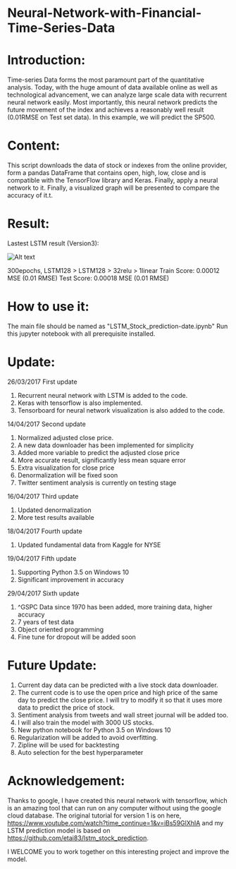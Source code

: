 # Neural-Network-with-Financial-Time-Series-Data

# Introduction:

Time-series Data forms the most paramount part of the quantitative analysis. Today, with the huge amount of data available online as well as technological advancement, we can analyze large scale data with recurrent neural network easily. Most importantly, this neural network predicts the future movement of the index and achieves a reasonably well result (0.01RMSE on Test set data). In this example, we will predict the SP500.

# Content:

This script downloads the data of stock or indexes from the online provider, form a pandas DataFrame that contains open, high, low, close and is compatible with the TensorFlow library and Keras. Finally, apply a neural network to it. Finally, a visualized graph will be presented to compare the accuracy of it.t.

# Result:
Lastest LSTM result (Version3):

![Alt text](https://github.com/BenjiKCF/Neural-Network-with-Financial-Time-Series-Data/blob/master/Result.png)

300epochs, LSTM128 > LSTM128 > 32relu > 1linear 
Train Score: 0.00012 MSE (0.01 RMSE) Test Score: 0.00018 MSE (0.01 RMSE)


# How to use it:
The main file should be named as "LSTM_Stock_prediction-date.ipynb"
Run this jupyter notebook with all prerequisite installed. 

# Update:
26/03/2017 First update
1. Recurrent neural network with LSTM is added to the code. 
2. Keras with tensorflow is also implemented. 
3. Tensorboard for neural network visualization is also added to the code.

14/04/2017 Second update
1. Normalized adjusted close price. 
2. A new data downloader has been implemented for simplicity
3. Added more variable to predict the adjusted close price
4. More accurate result, significantly less mean square error
5. Extra visualization for close price
6. Denormalization will be fixed soon
7. Twitter sentiment analysis is currently on testing stage

16/04/2017 Third update
1. Updated denormalization 
2. More test results available

18/04/2017 Fourth update
1. Updated fundamental data from Kaggle for NYSE 

19/04/2017 Fifth update
1. Supporting Python 3.5 on Windows 10
2. Significant improvement in accuracy

29/04/2017 Sixth update
1. ^GSPC Data since 1970 has been added, more training data, higher accuracy
2. 7 years of test data 
3. Object oriented programming
4. Fine tune for dropout will be added soon


# Future Update:
1. Current day data can be predicted with a live stock data downloader.
2. The current code is to use the open price and high price of the same day to predict the close price. I will try to modify it so that it uses more data to predict the price of stock.
3. Sentiment analysis from tweets and wall street journal will be added too.
4. I will also train the model with 3000 US stocks.
5. New python notebook for Python 3.5 on Windows 10
6. Regularization will be added to avoid overfitting.
7. Zipline will be used for backtesting
8. Auto selection for the best hyperparameter


# Acknowledgement:
Thanks to google, I have created this neural network with tensorflow, which is an amazing tool that can run on any computer without using the google cloud database. The original tutorial for version 1 is on here, https://www.youtube.com/watch?time_continue=1&v=iBs59GlXhIA and my LSTM prediction model is based on https://github.com/etai83/lstm_stock_prediction.

I WELCOME you to work together on this interesting project and improve the model.


